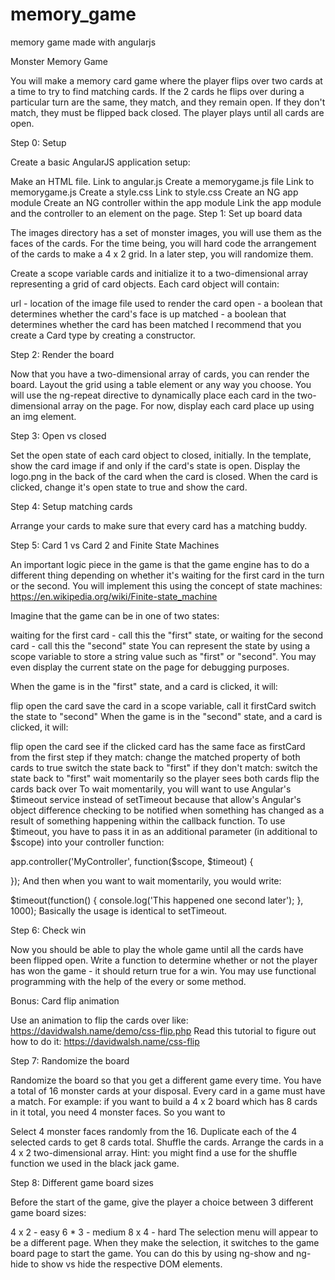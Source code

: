 # memory_game
memory game made with angularjs

Monster Memory Game

You will make a memory card game where the player flips over two cards at a time to try to find matching cards. If the 2 cards he flips over during a particular turn are the same, they match, and they remain open. If they don't match, they must be flipped back closed. The player plays until all cards are open.



Step 0: Setup

Create a basic AngularJS application setup:

Make an HTML file.
Link to angular.js
Create a memorygame.js file
Link to memorygame.js
Create a style.css
Link to style.css
Create an NG app module
Create an NG controller within the app module
Link the app module and the controller to an element on the page.
Step 1: Set up board data

The images directory has a set of monster images, you will use them as the faces of the cards. For the time being, you will hard code the arrangement of the cards to make a 4 x 2 grid. In a later step, you will randomize them.

Create a scope variable cards and initialize it to a two-dimensional array representing a grid of card objects. Each card object will contain:

url - location of the image file used to render the card
open - a boolean that determines whether the card's face is up
matched - a boolean that determines whether the card has been matched
I recommend that you create a Card type by creating a constructor.

Step 2: Render the board

Now that you have a two-dimensional array of cards, you can render the board. Layout the grid using a table element or any way you choose. You will use the ng-repeat directive to dynamically place each card in the two-dimensional array on the page. For now, display each card place up using an img element.

Step 3: Open vs closed

Set the open state of each card object to closed, initially. In the template, show the card image if and only if the card's state is open. Display the logo.png in the back of the card when the card is closed. When the card is clicked, change it's open state to true and show the card.

Step 4: Setup matching cards

Arrange your cards to make sure that every card has a matching buddy.

Step 5: Card 1 vs Card 2 and Finite State Machines

An important logic piece in the game is that the game engine has to do a different thing depending on whether it's waiting for the first card in the turn or the second. You will implement this using the concept of state machines: https://en.wikipedia.org/wiki/Finite-state_machine

Imagine that the game can be in one of two states:

waiting for the first card - call this the "first" state, or
waiting for the second card - call this the "second" state
You can represent the state by using a scope variable to store a string value such as "first" or "second". You may even display the current state on the page for debugging purposes.

When the game is in the "first" state, and a card is clicked, it will:

flip open the card
save the card in a scope variable, call it firstCard
switch the state to "second"
When the game is in the "second" state, and a card is clicked, it will:

flip open the card
see if the clicked card has the same face as firstCard from the first step
if they match:
change the matched property of both cards to true
switch the state back to "first"
if they don't match:
switch the state back to "first"
wait momentarily so the player sees both cards
flip the cards back over
To wait momentarily, you will want to use Angular's $timeout service instead of setTimeout because that allow's Angular's object difference checking to be notified when something has changed as a result of something happening within the callback function. To use $timeout, you have to pass it in as an additional parameter (in additional to $scope) into your controller function:

app.controller('MyController', function($scope, $timeout) {

});
And then when you want to wait momentarily, you would write:

$timeout(function() {
  console.log('This happened one second later');
}, 1000);
Basically the usage is identical to setTimeout.

Step 6: Check win

Now you should be able to play the whole game until all the cards have been flipped open. Write a function to determine whether or not the player has won the game - it should return true for a win. You may use functional programming with the help of the every or some method.

Bonus: Card flip animation

Use an animation to flip the cards over like: https://davidwalsh.name/demo/css-flip.php Read this tutorial to figure out how to do it: https://davidwalsh.name/css-flip

Step 7: Randomize the board

Randomize the board so that you get a different game every time. You have a total of 16 monster cards at your disposal. Every card in a game must have a match. For example: if you want to build a 4 x 2 board which has 8 cards in it total, you need 4 monster faces. So you want to

Select 4 monster faces randomly from the 16.
Duplicate each of the 4 selected cards to get 8 cards total.
Shuffle the cards.
Arrange the cards in a 4 x 2 two-dimensional array.
Hint: you might find a use for the shuffle function we used in the black jack game.

Step 8: Different game board sizes

Before the start of the game, give the player a choice between 3 different game board sizes:

4 x 2 - easy
6 * 3 - medium
8 x 4 - hard
The selection menu will appear to be a different page. When they make the selection, it switches to the game board page to start the game. You can do this by using ng-show and ng-hide to show vs hide the respective DOM elements.
